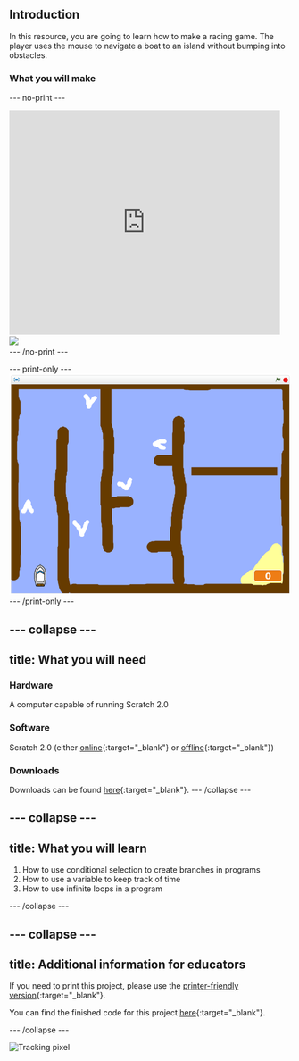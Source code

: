## Introduction

In this resource, you are going to learn how to make a racing game. The player uses the mouse to navigate a boat to an island without bumping into obstacles.

### What you will make

--- no-print ---
<div class="scratch-preview">
  <iframe allowtransparency="true" width="485" height="402" src="https://scratch.mit.edu/projects/embed/63957956/?autostart=false" frameborder="0"></iframe>
  <img src="images/boat-final.png">
</div>
--- /no-print ---

--- print-only ---
![boat race demo](images/boat_race_demo.png)
--- /print-only ---

--- collapse ---
---
title: What you will need
---

### Hardware

A computer capable of running Scratch 2.0

### Software

Scratch 2.0 (either [online](https://scratch.mit.edu/projects/editor/){:target="_blank"} or [offline](https://scratch.mit.edu/scratch2download/){:target="_blank"})

### Downloads

Downloads can be found [here](http://rpf.io/boat-race-go){:target="_blank"}.
--- /collapse ---

--- collapse ---
---
title: What you will learn
---

1. How to use conditional selection to create branches in programs
2. How to use a variable to keep track of time
3. How to use infinite loops in a program

--- /collapse ---

--- collapse ---
---
title: Additional information for educators
---
If you need to print this project, please use the [printer-friendly version](https://projects.raspberrypi.org/en/projects/boat-race/print){:target="_blank"}.

You can find the finished code for this project [here](http://rpf.io/p/en/boat-race-get){:target="_blank"}.

--- /collapse ---

![Tracking pixel](https://code.org/api/hour/begin_codeclub_boatrace.png)
